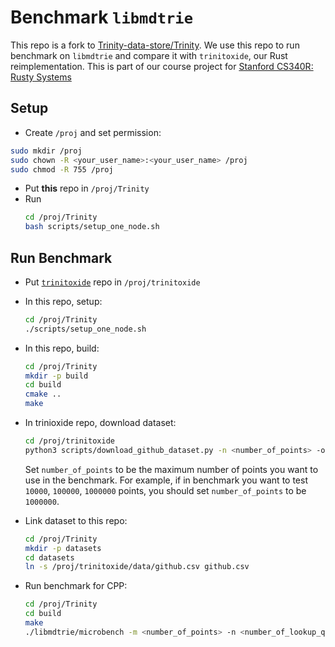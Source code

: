 # Benchmark `libmdtrie`

This repo is a fork to [Trinity-data-store/Trinity](https://github.com/Trinity-data-store/Trinity/tree/main). We use this repo to run benchmark on `libmdtrie` and compare it with `trinitoxide`, our Rust reimplementation. This is part of our course project for [Stanford CS340R: Rusty Systems](https://web.stanford.edu/class/cs340r/)

## Setup

- Create `/proj` and set permission:
```bash
sudo mkdir /proj
sudo chown -R <your_user_name>:<your_user_name> /proj
sudo chmod -R 755 /proj
```

- Put **this** repo in `/proj/Trinity`
- Run
  ```bash
  cd /proj/Trinity
  bash scripts/setup_one_node.sh
  ```


## Run Benchmark

- Put [`trinitoxide`](https://github.com/tsunrise/trinitoxide) repo in `/proj/trinitoxide`
- In this repo, setup:
  ```bash
  cd /proj/Trinity
  ./scripts/setup_one_node.sh
  ```
- In this repo, build:

  ```bash
  cd /proj/Trinity
  mkdir -p build
  cd build
  cmake ..
  make
  ```

- In trinioxide repo, download dataset:
  ```bash
  cd /proj/trinitoxide
  python3 scripts/download_github_dataset.py -n <number_of_points> -o data/github.csv
  ```

  Set `number_of_points` to be the maximum number of points you want to use in the benchmark. For example, if in benchmark you want to test `10000`, `100000`, `1000000` points, you should set `number_of_points` to be `1000000`.

- Link dataset to this repo:
  ```bash
  cd /proj/Trinity
  mkdir -p datasets
  cd datasets
  ln -s /proj/trinitoxide/data/github.csv github.csv
  ```

- Run benchmark for CPP:
  ```bash
  cd /proj/Trinity
  cd build
  make
  ./libmdtrie/microbench -m <number_of_points> -n <number_of_lookup_queries> -r <number_of_range_queries>
  ```
